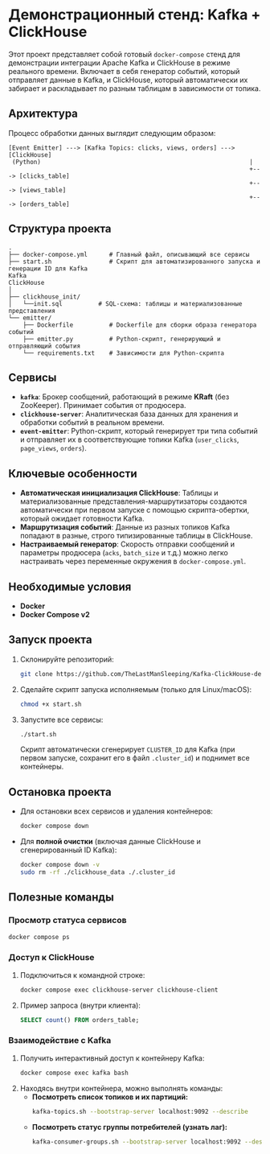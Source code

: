 # Демонстрационный стенд: Kafka + ClickHouse

Этот проект представляет собой готовый `docker-compose` стенд для демонстрации интеграции Apache Kafka и ClickHouse в режиме реального времени. Включает в себя генератор событий, который отправляет данные в Kafka, и ClickHouse, который автоматически их забирает и раскладывает по разным таблицам в зависимости от топика.

## Архитектура

Процесс обработки данных выглядит следующим образом:

```
[Event Emitter] ---> [Kafka Topics: clicks, views, orders] ---> [ClickHouse]
 (Python)                                                          |
                                                                   +---> [clicks_table]
                                                                   +---> [views_table]
                                                                   +---> [orders_table]
```
## Структура проекта

```
.
├── docker-compose.yml      # Главный файл, описывающий все сервисы
├── start.sh                # Скрипт для автоматизированного запуска и генерации ID для Kafka
Kafka
ClickHouse
│
├── clickhouse_init/
│   └──init.sql          # SQL-схема: таблицы и материализованные представления
└── emitter/
    ├── Dockerfile          # Dockerfile для сборки образа генератора событий
    ├── emitter.py          # Python-скрипт, генерирующий и отправляющий события
    └── requirements.txt    # Зависимости для Python-скрипта
```


## Сервисы

  * **`kafka`**: Брокер сообщений, работающий в режиме **KRaft** (без ZooKeeper). Принимает события от продюсера.
  * **`clickhouse-server`**: Аналитическая база данных для хранения и обработки событий в реальном времени.
  * **`event-emitter`**: Python-скрипт, который генерирует три типа событий и отправляет их в соответствующие топики Kafka (`user_clicks`, `page_views`, `orders`).

## Ключевые особенности

  * **Автоматическая инициализация ClickHouse**: Таблицы и материализованные представления-маршрутизаторы создаются автоматически при первом запуске с помощью скрипта-обертки, который ожидает готовности Kafka.
  * **Маршрутизация событий**: Данные из разных топиков Kafka попадают в разные, строго типизированные таблицы в ClickHouse.
  * **Настраиваемый генератор**: Скорость отправки сообщений и параметры продюсера (`acks`, `batch_size` и т.д.) можно легко настраивать через переменные окружения в `docker-compose.yml`.

## Необходимые условия

  * **Docker**
  * **Docker Compose v2** 

## Запуск проекта

1.  Склонируйте репозиторий:
    ```bash
    git clone https://github.com/TheLastManSleeping/Kafka-ClickHouse-demo.git
    ```
2.  Сделайте скрипт запуска исполняемым (только для Linux/macOS):
    ```bash
    chmod +x start.sh
    ```
3.  Запустите все сервисы:
    ```bash
    ./start.sh
    ```
    Скрипт автоматически сгенерирует `CLUSTER_ID` для Kafka (при первом запуске, сохранит его в файл `.cluster_id`) и поднимет все контейнеры.

## Остановка проекта

  * Для остановки всех сервисов и удаления контейнеров:
    ```bash
    docker compose down
    ```
  * Для **полной очистки** (включая данные ClickHouse и сгенерированный ID Kafka):
    ```bash
    docker compose down -v
    sudo rm -rf ./clickhouse_data ./.cluster_id
    ```

## Полезные команды

### Просмотр статуса сервисов

```bash
docker compose ps
```

### Доступ к ClickHouse

1.  Подключиться к командной строке:
    ```bash
    docker compose exec clickhouse-server clickhouse-client
    ```
2.  Пример запроса (внутри клиента):
    ```sql
    SELECT count() FROM orders_table;
    ```

### Взаимодействие с Kafka

1.  Получить интерактивный доступ к контейнеру Kafka:
    ```bash
    docker compose exec kafka bash
    ```
2.  Находясь внутри контейнера, можно выполнять команды:
      * **Посмотреть список топиков и их партиций:**
        ```bash
        kafka-topics.sh --bootstrap-server localhost:9092 --describe
        ```
      * **Посмотреть статус группы потребителей (узнать лаг):**
        ```bash
        kafka-consumer-groups.sh --bootstrap-server localhost:9092 --describe --group clickhouse_router_group
        ```


